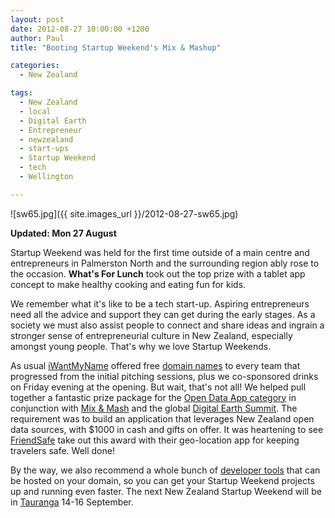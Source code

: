 ```yaml
---
layout: post
date: 2012-08-27 10:00:00 +1200
author: Paul
title: "Booting Startup Weekend's Mix & Mashup"

categories:
  - New Zealand

tags:
  - New Zealand
  - local
  - Digital Earth
  - Entrepreneur
  - newzealand
  - start-ups
  - Startup Weekend
  - tech
  - Wellington

---
```


![sw65.jpg]({{ site.images_url }}/2012-08-27-sw65.jpg)

**Updated: Mon 27 August**

Startup Weekend was held for the first time outside of a main centre and entrepreneurs in Palmerston North and the surrounding region ably rose to the occasion. **What's For Lunch** took out the top prize with a tablet app concept to make healthy cooking and eating fun for kids.

We remember what it's like to be a tech start-up. Aspiring entrepreneurs need all the advice and support they can get during the early stages. As a society we must also assist people to connect and share ideas and ingrain a stronger sense of entrepreneurial culture in New Zealand, especially amongst young people. That's why we love Startup Weekends.

As usual [iWantMyName](https://iwantmyname.co.nz/) offered free [domain names](https://iwantmyname.co.nz/domains) to every team that progressed from the initial pitching sessions, plus we co-sponsored drinks on Friday evening at the opening. But wait, that's not all! We helped pull together a fantastic prize package for the [Open Data App category](http://wellington.startupweekend.org/2012/06/27/digital-earth-offers-open-data-app-opp/) in conjunction with [Mix & Mash](http://www.mixandmash.org.nz/competitions) and the global [Digital Earth Summit](http://digitalearth12.org.nz/). The requirement was to build an application that leverages New Zealand open data sources, with $1000 in cash and gifts on offer. It was heartening to see [FriendSafe](http://archived.link/http://friendsafe.co.nz/) take out this award with their geo-location app for keeping travelers safe. Well done!

By the way, we also recommend a whole bunch of [developer tools](https://iwantmyname.co.nz/services/developer/) that can be hosted on your domain, so you can get your Startup Weekend projects up and running even faster. The next New Zealand Startup Weekend will be in [Tauranga](http://tauranga.startupweekend.org/) 14-16 September.
